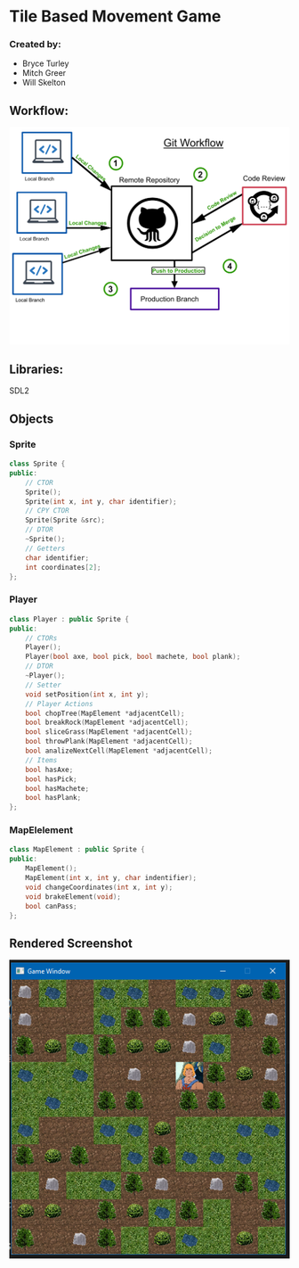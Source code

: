 # Tile Based Movement Game
### Created by:
- Bryce Turley
- Mitch Greer
- Will Skelton

## Workflow:
![Workflow](https://raw.githubusercontent.com/WillSkelton/hackathon-game/master/workflow.jpg)

## Libraries:
SDL2

## Objects
### Sprite
```c++
class Sprite {
public:
	// CTOR
	Sprite();
	Sprite(int x, int y, char identifier);
	// CPY CTOR
	Sprite(Sprite &src);
	// DTOR
	~Sprite();
	// Getters
	char identifier;
	int coordinates[2];
};
```

### Player
```c++
class Player : public Sprite {
public:
	// CTORs
	Player();
	Player(bool axe, bool pick, bool machete, bool plank);
	// DTOR
	~Player();
	// Setter
	void setPosition(int x, int y);	
	// Player Actions
	bool chopTree(MapElement *adjacentCell);
	bool breakRock(MapElement *adjacentCell);
	bool sliceGrass(MapElement *adjacentCell);
	bool throwPlank(MapElement *adjacentCell);
	bool analizeNextCell(MapElement *adjacentCell);
	// Items
	bool hasAxe;
	bool hasPick;
	bool hasMachete;
	bool hasPlank;
};
```

### MapElelement
```c++
class MapElement : public Sprite {
public:
	MapElement();
	MapElement(int x, int y, char indentifier);
	void changeCoordinates(int x, int y);
	void brakeElement(void);
	bool canPass;
};
```


## Rendered Screenshot
![Screenshot](https://raw.githubusercontent.com/WillSkelton/hackathon-game/master/hackathon-game/screenshot.png)


